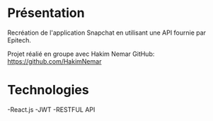 # Présentation
Recréation de l'application Snapchat en utilisant une API fournie par Epitech.

Projet réalié en groupe avec Hakim Nemar
GitHub: https://github.com/HakimNemar

# Technologies

-React.js
-JWT
-RESTFUL API
